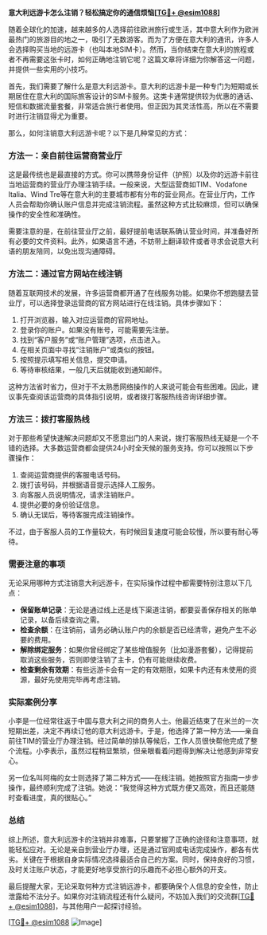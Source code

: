 **意大利远游卡怎么注销？轻松搞定你的通信烦恼[[TG💪+ @esim1088](https://t.me/s/esim1088)]**

随着全球化的加速，越来越多的人选择前往欧洲旅行或生活，其中意大利作为欧洲最热门的旅游目的地之一，吸引了无数游客。而为了方便在意大利的通讯，许多人会选择购买当地的远游卡（也叫本地SIM卡）。然而，当你结束在意大利的旅程或者不再需要这张卡时，如何正确地注销它呢？这篇文章将详细为你解答这一问题，并提供一些实用的小技巧。

首先，我们需要了解什么是意大利远游卡。意大利的远游卡是一种专门为短期或长期居住在意大利的国际旅客设计的SIM卡服务。这类卡通常提供较为优惠的通话、短信和数据流量套餐，非常适合旅行者使用。但正因为其灵活性高，所以在不需要时进行注销显得尤为重要。

那么，如何注销意大利远游卡呢？以下是几种常见的方式：

### 方法一：亲自前往运营商营业厅

这是最传统也是最直接的方式。你可以携带身份证件（护照）以及你的远游卡前往当地运营商的营业厅办理注销手续。一般来说，大型运营商如TIM、Vodafone Italia、Wind Tre等在意大利的主要城市都有分布的营业网点。在营业厅内，工作人员会帮助你确认账户信息并完成注销流程。虽然这种方式比较麻烦，但可以确保操作的安全性和准确性。

需要注意的是，在前往营业厅之前，最好提前电话联系确认营业时间，并准备好所有必要的文件资料。此外，如果语言不通，不妨带上翻译软件或者寻求会说意大利语的朋友陪同，以免出现沟通障碍。

### 方法二：通过官方网站在线注销

随着互联网技术的发展，许多运营商都开通了在线服务功能。如果你不想跑腿去营业厅，可以选择登录运营商的官方网站进行在线注销。具体步骤如下：

1. 打开浏览器，输入对应运营商的官网地址。
2. 登录你的账户。如果没有账号，可能需要先注册。
3. 找到“客户服务”或“账户管理”选项，点击进入。
4. 在相关页面中寻找“注销账户”或类似的按钮。
5. 按照提示填写相关信息，提交申请。
6. 等待审核结果，一般几天后就能收到通知邮件。

这种方法省时省力，但对于不太熟悉网络操作的人来说可能会有些困难。因此，建议事先查阅该运营商的具体指引说明，或者拨打客服热线咨询详细步骤。

### 方法三：拨打客服热线

对于那些希望快速解决问题却又不愿意出门的人来说，拨打客服热线无疑是一个不错的选择。大多数运营商都会提供24小时全天候的服务支持。你可以按照以下步骤操作：

1. 查阅运营商提供的客服电话号码。
2. 拨打该号码，并根据语音提示选择人工服务。
3. 向客服人员说明情况，请求注销账户。
4. 提供必要的身份验证信息。
5. 确认无误后，等待客服完成注销操作。

不过，由于客服人员的工作量较大，有时候回复速度可能会较慢，所以要有耐心等待。

### 需要注意的事项

无论采用哪种方式注销意大利远游卡，在实际操作过程中都需要特别注意以下几点：

- **保留账单记录**：无论是通过线上还是线下渠道注销，都要妥善保存相关的账单记录，以备后续查询之需。
- **检查余额**：在注销前，请务必确认账户内的余额是否已经清零，避免产生不必要的费用。
- **解除绑定服务**：如果你曾经绑定了某些增值服务（比如漫游套餐），记得提前取消这些服务，否则即使注销了主卡，仍有可能继续收费。
- **检查剩余有效期**：有些远游卡会有一定的有效期限，如果卡内还有未使用的资源，最好先使用完毕再考虑注销。

### 实际案例分享

小李是一位经常往返于中国与意大利之间的商务人士。他最近结束了在米兰的一次短期出差，决定不再续订他的意大利远游卡。于是，他选择了第一种方法——亲自前往TIM的营业厅办理注销。经过简单的排队等候后，工作人员很快帮他完成了整个流程。小李表示，虽然过程稍显繁琐，但亲眼看着问题得到解决让他感到非常安心。

另一位名叫阿梅的女士则选择了第二种方式——在线注销。她按照官方指南一步步操作，最终顺利完成了注销。她说：“我觉得这种方式既方便又高效，而且还能随时查看进度，真的很贴心。”

### 总结

综上所述，意大利远游卡的注销并非难事，只要掌握了正确的途径和注意事项，就能轻松应对。无论是亲自到营业厅办理，还是通过官网或电话完成操作，都各有优劣。关键在于根据自身实际情况选择最适合自己的方案。同时，保持良好的习惯，及时关注账户状态，才能更好地享受旅行的乐趣而不必担心额外的开支。

最后提醒大家，无论采取何种方式注销远游卡，都要确保个人信息的安全性，防止泄露给不法分子。如果你对注销流程还有什么疑问，不妨加入我们的交流群[[TG💪+ @esim1088](https://t.me/s/esim1088)]，与其他用户一起探讨经验。

[[TG💪+ @esim1088](https://t.me/s/esim1088) ![Image](https://i.postimg.cc/4NQfJmqS/Snipaste-2025-05-13-00-14-12.png)]
